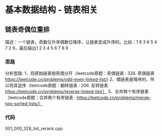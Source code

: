 # 基本数据结构 - 链表相关


## 链表奇偶位重排

描述：一个链表，奇数位升序偶数位降序，让链表变成升序的。比如：1 8 3 6 5 4 7 2 9，最后输出1 2 3 4 5 6 7 8 9
### 思路

分析思路:
1、将原始链表按奇偶分开（leetcode原题：奇偶链表 : 328. 奇偶链表 https://leetcode.cn/problems/odd-even-linked-list/)
2、偶链表是降序的，所以将其逆序（leetcode原题：翻转链表 : 206. 反转链表 https://leetcode.cn/problems/reverse-linked-list/）
3、合并两个有序链表（leetcode原题：合并两个有序链表 : https://leetcode.cn/problems/merge-two-sorted-lists/）

### 代码

001_000_328_list_rerank.cpp